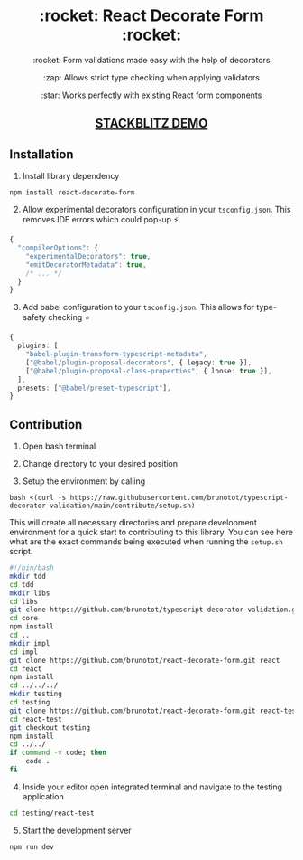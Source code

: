  <h1 align="center">:rocket: React Decorate Form :rocket:</h1>

<p align="center">:rocket: Form validations made easy with the help of decorators</p>
<p align="center">:zap: Allows strict type checking when applying validators</p>
<p align="center">:star: Works perfectly with existing React form components</p>
<h2 align="center">
  <a href="https://stackblitz.com/edit/react-ts-d3swd2?file=src%2FApp.tsx&file=src%2Fmodel%2FUserForm.ts">STACKBLITZ DEMO</a>
</h2>

## Installation

1. Install library dependency

```
npm install react-decorate-form
```

2. Allow experimental decorators configuration in your `tsconfig.json`. This removes IDE errors which could pop-up :zap:
```ts
{
  "compilerOptions": {
    "experimentalDecorators": true,
    "emitDecoratorMetadata": true,
    /* ... */
  }
}
```

3. Add babel configuration to your `tsconfig.json`. This allows for type-safety checking :star:

```ts
{
  plugins: [
    "babel-plugin-transform-typescript-metadata",
    ["@babel/plugin-proposal-decorators", { legacy: true }],
    ["@babel/plugin-proposal-class-properties", { loose: true }],
  ],
  presets: ["@babel/preset-typescript"],
}
```

## Contribution

1. Open bash terminal

2. Change directory to your desired position

3. Setup the environment by calling
```
bash <(curl -s https://raw.githubusercontent.com/brunotot/typescript-decorator-validation/main/contribute/setup.sh)
```
This will create all necessary directories and prepare development environment for a quick start to contributing to this library.
You can see here what are the exact commands being executed when running the `setup.sh` script.

```bash
#!/bin/bash
mkdir tdd
cd tdd
mkdir libs
cd libs
git clone https://github.com/brunotot/typescript-decorator-validation.git core
cd core
npm install
cd ..
mkdir impl
cd impl
git clone https://github.com/brunotot/react-decorate-form.git react
cd react
npm install
cd ../../../
mkdir testing
cd testing
git clone https://github.com/brunotot/react-decorate-form.git react-test
cd react-test
git checkout testing
npm install
cd ../../
if command -v code; then
    code .
fi
```

4. Inside your editor open integrated terminal and navigate to the testing application
```bash
cd testing/react-test
```

5. Start the development server
```bash
npm run dev
```
